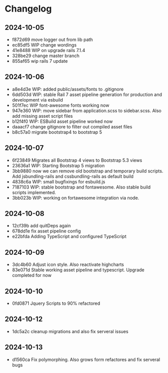 # Changelog

## 2024-10-05

- f872d69 move logger out from lib path
- ec85df5 WIP change wordings
- 41e8488 WIP on upgrade rails 7.1.4
- 328be29 change master branch
- 855af65 wip rails 7 update
## 2024-10-06

- a8e4d3e WIP: added public/assets/fonts to .gitignore
- 6dd503d WIP: stable Rail 7 asset pipeline generation for production and development via esbuild
- 501f7ec WIP font-awesome fonts working now
- 947e360 WIP: move sidebar from application.scss to sidebar.scss. Also add missing asset script files
- b12f4f0 WIP: ESBuild asset pipeline worked now
- daaacf7 change gitignore to filter out compiled asset files
- b8c57a0 migrate bootstrap4 to bootstrap 5
## 2024-10-07

- 6f23849 Migrates all Bootstrap 4 views to Bootstrap 5.3 views
- 23636a1 WIP: Starting Bootstrap 5 migration
- 3bb9880 now we can remove old bootstrap and temporary build scripts. Add jsbundling-rails and cssbundling-rails as default build
- 4838c6a WIP: small bugfixings for esbuild.js
- 7187103 WIP: stable bootstrap and fontawesome. Also stable build scripts implemented.
- 3bb023b WIP: working on fortawesome integration via node.
## 2024-10-08

- 12cf39b add quitDeps again
- 678dd1e fix asset pipeline config
- e22bfda Adding TypeScript and configured TypeScript
## 2024-10-09

- 3dc4b60 Adjust icon style. Also reactivate highcharts
- 83e071d Stable working asset pipeline and typescript. Upgrade completed for now
## 2024-10-10

- 0fd0871 Jquery Scripts to 90% refactored
## 2024-10-12

- 1dc5a2c cleanup migrations and also fix serveral issues
## 2024-10-13

- d1560ca Fix polymorphing. Also grows form refactores and fix serveral bugs

